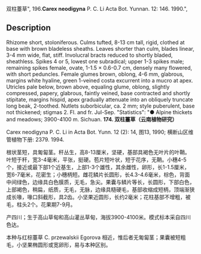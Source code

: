 双柱薹草",
196.**Carex neodigyna** P. C. Li Acta Bot. Yunnan. 12: 146. 1990.",

## Description
Rhizome short, stoloniferous. Culms tufted, 8-13 cm tall, rigid, clothed at base with brown bladeless sheaths. Leaves shorter than culm, blades linear, 3-4 mm wide, flat, stiff. Involucral bracts reduced to shortly bladed, sheathless. Spikes 4 or 5, lowest one subradical; upper 1-3 spikes male; remaining spikes female, ovate, 1-1.5 × 0.6-0.7 cm, densely many flowered, with short peduncles. Female glumes brown, oblong, 4-6 mm, glabrous, margins white hyaline, green 1-veined costa excurrent into a mucro at apex. Utricles pale below, brown above, equaling glume, oblong, slightly compressed, papery, glabrous, faintly veined, base contracted and shortly stipitate, margins hispid, apex gradually attenuate into an obliquely truncate long beak, 2-toothed. Nutlets suborbicular, ca. 2 mm; style puberulent, base not thickened; stigmas 2. Fl. and fr. Jul-Sep.
  "Statistics": "● Alpine thickets and meadows; 3900-4100 m. Sichuan.
**174. 双柱薹草（云南植物研究）**

Carex neodigyna P. C. Li in Acta Bot. Yunn. 12 (2): 14, 图13, 1990; 横断山区维管植物下册: 2379. 1994.

根状茎短，具匍匐茎。秆丛生，高8-13厘米，坚硬，基部具褐色无叶片的叶鞘。叶短于秆，宽3-4毫米，平张，挺硬。苞片短叶状，短于花序，无鞘。小穗4-5个，接近或最下部1个近基生，上部1-3个雄性，其余雌性，卵形，长1-1.5厘米，宽6-7毫米，花密生；小穗柄短。雌花鳞片长圆形，长4.3-4.6毫米，棕色，背面中间绿色，边缘具白色膜质，无毛，急尖。果囊与鳞片等长，长圆形，下部白色，上部褐色，稍扁，纸质，无毛，无脉，边缘具糙硬毛，基部收缩成短柄，顶端渐狭成长喙，喙口斜截形，具2齿。小坚果近圆形，长约2毫米；花柱基部不增粗，被毛，柱头2个。花果期7-9月。

产四川；生于高山草甸和高山灌丛草甸，海拔3900-4100米。模式标本采自四川色达。

本种与红棕薹草 C. przewalskii Egorova 相近，惟后者无匍匐茎；果囊被短粗毛，小坚果椭圆形或宽卵形，易与本种区别。
